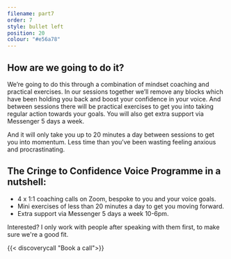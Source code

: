 ```yaml
---
filename: part7
order: 7
style: bullet left
position: 20
colour: "#e56a78"
---
```

## How are we going to do it?

We’re going to do this through a combination of mindset coaching and practical exercises. In our sessions together we’ll remove any blocks which have been holding you back and boost your confidence in your voice. And between sessions there will be practical exercises to get you into taking regular action towards your goals. You will also get extra support via Messenger 5 days a week. 

And it will only take you up to 20 minutes a day between sessions to get you into momentum. Less time than you’ve been wasting feeling anxious and procrastinating.

## The Cringe to Confidence Voice Programme in a nutshell:

* 4 x 1:1 coaching calls on Zoom, bespoke to you and your voice goals.
* Mini exercises of less than 20 minutes a day to get you moving forward.
* Extra support via Messenger 5 days a week 10-6pm.

Interested? I only work with people after speaking with them first, to make sure we're a good fit.

{{< discoverycall "Book a call">}}
